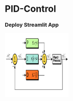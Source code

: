 # PID-Control
### Deploy Streamlit App

[<img src="./pid-controller-diagram.png" width="200" height="200">]()


